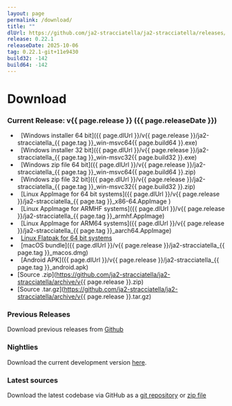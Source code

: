 ```yaml
---
layout: page
permalink: /download/
title: ""
dlUrl: https://github.com/ja2-stracciatella/ja2-stracciatella/releases/download
release: 0.22.1
releaseDate: 2025-10-06
tag: 0.22.1-git+11e9430
build32: -142
build64: -142
---
```


# Download

### Current Release: v{{ page.release }} ({{ page.releaseDate }})

- <span class="fa fa-lg fa-windows"></span>&nbsp; [Windows installer 64 bit]({{ page.dlUrl }}/v{{ page.release }}/ja2-stracciatella_{{ page.tag }}_win-msvc64{{ page.build64 }}.exe)
- <span class="fa fa-lg fa-windows"></span>&nbsp; [Windows installer 32 bit]({{ page.dlUrl }}/v{{ page.release }}/ja2-stracciatella_{{ page.tag }}_win-msvc32{{ page.build32 }}.exe)
- <span class="fa fa-lg fa-windows"></span>&nbsp; [Windows zip file 64 bit]({{ page.dlUrl }}/v{{ page.release }}/ja2-stracciatella_{{ page.tag }}_win-msvc64{{ page.build64 }}.zip)
- <span class="fa fa-lg fa-windows"></span>&nbsp; [Windows zip file 32 bit]({{ page.dlUrl }}/v{{ page.release }}/ja2-stracciatella_{{ page.tag }}_win-msvc32{{ page.build32 }}.zip)
- <span class="fa fa-lg fa-linux"></span>&nbsp; [Linux AppImage for 64 bit systems]({{ page.dlUrl }}/v{{ page.release }}/ja2-stracciatella_{{ page.tag }}_x86-64.AppImage )
- <span class="fa fa-lg fa-linux"></span>&nbsp; [Linux AppImage for ARMHF systems]({{ page.dlUrl }}/v{{ page.release }}/ja2-stracciatella_{{ page.tag }}_armhf.AppImage)
- <span class="fa fa-lg fa-linux"></span>&nbsp; [Linux AppImage for ARM64 systems]({{ page.dlUrl }}/v{{ page.release }}/ja2-stracciatella_{{ page.tag }}_aarch64.AppImage)
- <span class="fa fa-lg fa-linux"></span>&nbsp; [Linux Flatpak for 64 bit systems](https://flathub.org/apps/io.github.ja2_stracciatella.JA2-Stracciatella)
- <span class="fa fa-lg fa-apple"></span>&nbsp; [macOS bundle]({{ page.dlUrl }}/v{{ page.release }}/ja2-stracciatella_{{ page.tag }}_macos.dmg)
- <span class="fa fa-lg fa-android"></span>&nbsp; [Android APK]({{ page.dlUrl }}/v{{ page.release }}/ja2-stracciatella_{{ page.tag }}_android.apk)
- [Source .zip](https://github.com/ja2-stracciatella/ja2-stracciatella/archive/v{{ page.release }}.zip)
- [Source .tar.gz](https://github.com/ja2-stracciatella/ja2-stracciatella/archive/v{{ page.release }}.tar.gz)


### Previous Releases

Download previous releases from [Github](https://github.com/ja2-stracciatella/ja2-stracciatella/releases)

### Nightlies

Download the current development version [here](https://storage.googleapis.com/ja2-builds/index.html#nightlies/).

### Latest sources

Download the latest codebase via GitHub as a [git repository](https://github.com/ja2-stracciatella/ja2-stracciatella) or
[zip file](https://github.com/ja2-stracciatella/ja2-stracciatella/archive/refs/heads/master.zip)
